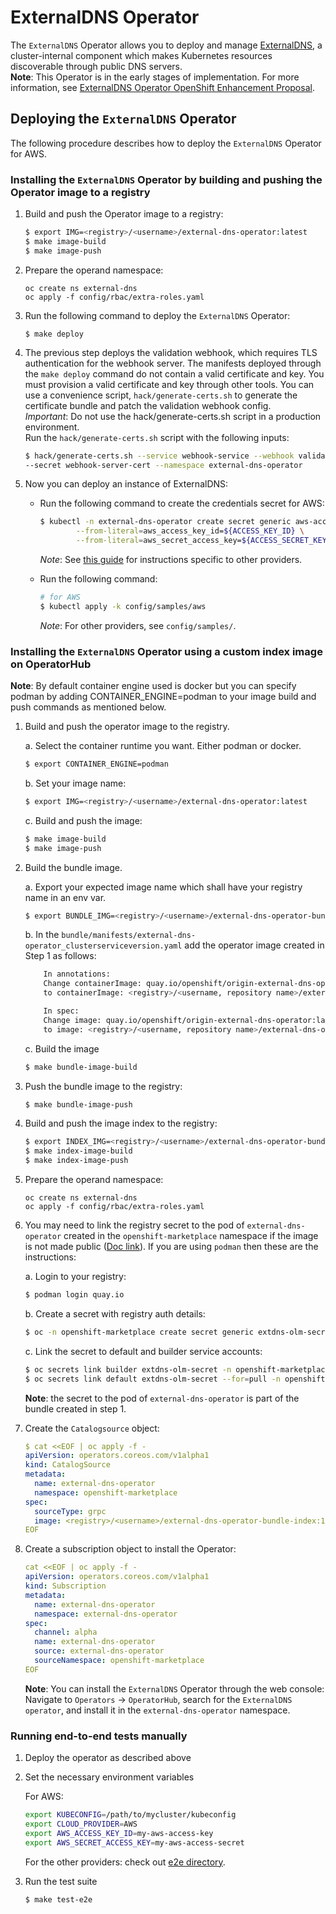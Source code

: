 # ExternalDNS Operator

The `ExternalDNS` Operator allows you to deploy and manage [ExternalDNS](https://github.com/kubernetes-sigs/external-dns), a cluster-internal component which makes Kubernetes resources discoverable through public DNS servers. \
**Note**: This Operator is in the early stages of implementation. For more information, see
[ExternalDNS Operator OpenShift Enhancement Proposal](https://github.com/openshift/enhancements/pull/786).

## Deploying the `ExternalDNS` Operator
The following procedure describes how to deploy the `ExternalDNS` Operator for AWS.

### Installing the `ExternalDNS` Operator by building and pushing the Operator image to a registry
1. Build and push the Operator image to a registry:
   ```sh
   $ export IMG=<registry>/<username>/external-dns-operator:latest
   $ make image-build
   $ make image-push
   ```
2. Prepare the operand namespace:
   ```
   oc create ns external-dns
   oc apply -f config/rbac/extra-roles.yaml
   ```

3. Run the following command to deploy the `ExternalDNS` Operator:
    ```
    $ make deploy
    ```
4. The previous step deploys the validation webhook, which requires TLS authentication for the webhook server. The
   manifests deployed through the `make deploy` command do not contain a valid certificate and key. You must provision a valid certificate and key through other tools.
   You can use a convenience script, `hack/generate-certs.sh` to generate the certificate bundle and patch the validation webhook config.   
   _Important_: Do not use the hack/generate-certs.sh script in a production environment.   
   Run the `hack/generate-certs.sh` script with the following inputs:
   ```bash
   $ hack/generate-certs.sh --service webhook-service --webhook validating-webhook-configuration \
   --secret webhook-server-cert --namespace external-dns-operator
   ```
5. Now you can deploy an instance of ExternalDNS:
    * Run the following command to create the credentials secret for AWS:
        ```bash
        $ kubectl -n external-dns-operator create secret generic aws-access-key \
                --from-literal=aws_access_key_id=${ACCESS_KEY_ID} \
                --from-literal=aws_secret_access_key=${ACCESS_SECRET_KEY}
        ```
       *Note*: See [this guide](./docs/usage.md) for instructions specific to other providers.
      
    * Run the following command:
      ```bash
      # for AWS
      $ kubectl apply -k config/samples/aws
      ```
       *Note*: For other providers, see `config/samples/`.


### Installing the `ExternalDNS` Operator using a custom index image on OperatorHub
**Note**: By default container engine used is docker but you can specify podman by adding CONTAINER_ENGINE=podman to your image build and push commands as mentioned below.
    
1. Build and push the operator image to the registry.
   
    a. Select the container runtime you want. Either podman or docker. 
    ```sh
    $ export CONTAINER_ENGINE=podman
    ```
    b. Set your image name:
    ```sh
    $ export IMG=<registry>/<username>/external-dns-operator:latest
    ```
    c. Build and push the image:
    ```sh
    $ make image-build
    $ make image-push
    ```
   
2. Build the bundle image.
  
    a. Export your expected image name which shall have your registry name in an env var.
    ```sh
    $ export BUNDLE_IMG=<registry>/<username>/external-dns-operator-bundle:latest
    ```
    b. In the `bundle/manifests/external-dns-operator_clusterserviceversion.yaml`
        add the operator image created in Step 1 as follows:
    ```sh
        In annotations:
        Change containerImage: quay.io/openshift/origin-external-dns-operator:latest
        to containerImage: <registry>/<username, repository name>/external-dns-operator:latest
    
        In spec:
        Change image: quay.io/openshift/origin-external-dns-operator:latest
        to image: <registry>/<username, repository name>/external-dns-operator:latest
    ```
    c. Build the image
    ```sh   
    $ make bundle-image-build
    ```
   
3. Push the bundle image to the registry:
    ```sh
    $ make bundle-image-push
    ```

4. Build and push the image index to the registry:
   ```sh
   $ export INDEX_IMG=<registry>/<username>/external-dns-operator-bundle-index:1.0.0
   $ make index-image-build
   $ make index-image-push
   ```

5. Prepare the operand namespace:
   ```
   oc create ns external-dns
   oc apply -f config/rbac/extra-roles.yaml
   ```

6. You may need to link the registry secret to the pod of `external-dns-operator` created in the `openshift-marketplace` namespace if the image is not made public ([Doc link](https://docs.openshift.com/container-platform/4.9/openshift_images/managing_images/using-image-pull-secrets.html#images-allow-pods-to-reference-images-from-secure-registries_using-image-pull-secrets)). If you are using `podman` then these are the instructions:

    a. Login to your registry:
    ```sh
    $ podman login quay.io
    ```
    b. Create a secret with registry auth details:
    ```sh
    $ oc -n openshift-marketplace create secret generic extdns-olm-secret  --type=kubernetes.io/dockercfg  --from-file=.dockercfg=${XDG_RUNTIME_DIR}/containers/auth.json
    ```
    c. Link the secret to default and builder service accounts:
    ```sh
    $ oc secrets link builder extdns-olm-secret -n openshift-marketplace
    $ oc secrets link default extdns-olm-secret --for=pull -n openshift-marketplace
    ````
    **Note**: the secret to the pod of `external-dns-operator` is part of the bundle created in step 1.


7. Create the `Catalogsource` object:

   ```yaml
   $ cat <<EOF | oc apply -f -
   apiVersion: operators.coreos.com/v1alpha1
   kind: CatalogSource
   metadata:
     name: external-dns-operator
     namespace: openshift-marketplace
   spec:
     sourceType: grpc
     image: <registry>/<username>/external-dns-operator-bundle-index:1.0.0
   EOF
   ```

8. Create a subscription object to install the Operator:
   
    ```yaml
    cat <<EOF | oc apply -f -
    apiVersion: operators.coreos.com/v1alpha1
    kind: Subscription
    metadata:
      name: external-dns-operator
      namespace: external-dns-operator
    spec:
      channel: alpha
      name: external-dns-operator
      source: external-dns-operator
      sourceNamespace: openshift-marketplace
    EOF
    ```
    **Note**: You can install the `ExternalDNS` Operator through the web console: Navigate to  `Operators` -> `OperatorHub`, search for the `ExternalDNS operator`,  and install it in the `external-dns-operator` namespace.

### Running end-to-end tests manually

1. Deploy the operator as described above

2. Set the necessary environment variables

   For AWS:
   ```sh
   export KUBECONFIG=/path/to/mycluster/kubeconfig
   export CLOUD_PROVIDER=AWS
   export AWS_ACCESS_KEY_ID=my-aws-access-key
   export AWS_SECRET_ACCESS_KEY=my-aws-access-secret
   ```
   For the other providers: check out [e2e directory](./test/e2e/).

3. Run the test suite
   ```sh
   $ make test-e2e
   ```
